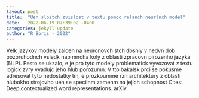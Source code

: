 ```yaml
---
layout: post
title:  "Uen sloitch zvislost v textu pomoc relanch neurlnch model"
date:   2022-06-19 07:39:02 -0400
categories: jekyll update
author: "R Boris - 2022"
---
```

Velk jazykov modely zaloen na neuronovch stch doshly v nedvn dob pozoruhodnch vsledk nap mnoha koly z oblasti zpracovn pirozenho jazyka (NLP). Pesto se ukzalo, e je pro tyto modely problematick vyvozovat z textu logick zvry vyadujc jeho hlub porozumn. V tto bakalsk prci se pokusme adresovat tyto nedostatky tm, e prozkoumme rzn architektury z oblasti hlubokho strojovho uen se specilnm zamenm na jejich schopnost  Cites: Deep contextualized word representations. arXiv